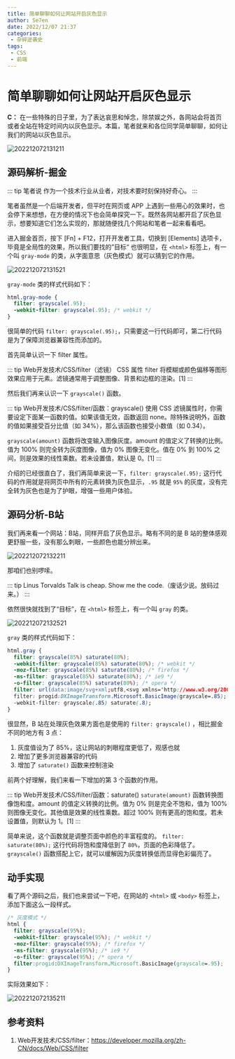 ```yaml
---
title: 简单聊聊如何让网站开启灰色显示
author: Se7en
date: 2022/12/07 21:37
categories:
 - 杂碎逆袭史
tags:
 - CSS
 - 前端
---
```


# 简单聊聊如何让网站开启灰色显示

**C：** 在一些特殊的日子里，为了表达哀思和悼念，除禁娱之外，各网站会将首页或者全站在特定时间内以灰色显示。本篇，笔者就来和各位同学简单聊聊，如何让我们的网站以灰色显示。

![202212072131211](../../../../../public/img/2022/12/07/202212072131211.png)

<!-- more-->

## 源码解析-掘金

::: tip 笔者说
作为一个技术行业从业者，对技术要时刻保持好奇心。
:::

笔者虽然是一个后端开发者，但平时在网页或 APP 上遇到一些用心的效果时，也会停下来想想，在方便的情况下也会简单探究一下。既然各网站都开启了灰色显示，想要知道它们怎么实现的，那就随便找几个网站和笔者一起来看看吧。

进入掘金首页，按下 [Fn] + F12，打开开发者工具，切换到 [Elements] 选项卡，毕竟是全局性的效果，所以我们要找的”目标“ 也很明显，在 `<html>` 标签上，有一个叫 `gray-mode` 的类，从字面意思（灰色模式）就可以猜到它的作用。

![202212072131521](../../../../../public/img/2022/12/07/202212072131521.png)

 `gray-mode` 类的样式代码如下：

```css
html.gray-mode {
  filter: grayscale(.95);
  -webkit-filter: grayscale(.95); /* webkit */
}
```

很简单的代码 `filter: grayscale(.95);`，只需要这一行代码即可，第二行代码是为了保障浏览器兼容性而添加的。

首先简单认识一下 filter 属性。

::: tip Web开发技术/CSS/filter（滤镜）
CSS 属性 filter 将模糊或颜色偏移等图形效果应用于元素。滤镜通常用于调整图像、背景和边框的渲染。[1]
:::

然后我们再来认识一下 `grayscale()` 函数。

::: tip Web开发技术/CSS/filter/函数：grayscale()
使用 CSS 滤镜属性时，你需要设定下面某一函数的值。如果该值无效，函数返回 none。除特殊说明外，函数的值如果接受百分比值（如 34%），那么该函数也接受小数值（如 0.34）。

`grayscale(amount)` 函数将改变输入图像灰度。amount 的值定义了转换的比例。值为 100% 则完全转为灰度图像，值为 0% 图像无变化。值在 0% 到 100% 之间，则是效果的线性乘数。若未设置值，默认是 0。[1]
:::

介绍的已经很直白了，我们再简单来说一下，`filter: grayscale(.95);` 这行代码的作用就是将网页中所有的元素转换为灰色显示，`.95` 就是 `95%` 的灰度，没有完全转为灰色也是为了护眼，增强一些用户体验。

## 源码分析-B站

我们再来看一个网站：B站，同样开启了灰色显示。略有不同的是 B 站的整体感观更舒服一些，没有那么刺眼，一些颜色也能分辨出来。

![202212072132211](../../../../../public/img/2022/12/07/202212072132211.png)

那咱们也别啰嗦。

::: tip Linus Torvalds
Talk is cheap. Show me the code.（废话少说。放码过来。）
:::

依然很快就找到了“目标”，在 `<html>` 标签上，有一个叫 `gray` 的类。

![202212072132521](../../../../../public/img/2022/12/07/202212072132521.png)

`gray` 类的样式代码如下：

```css
html.gray {
  filter: grayscale(85%) saturate(80%);
  -webkit-filter: grayscale(85%) saturate(80%); /* webkit */
  -moz-filter: grayscale(85%) saturate(80%); /* firefox */
  -ms-filter: grayscale(85%) saturate(80%); /* ie9 */
  -o-filter: grayscale(85%) saturate(80%); /* opera */
  filter: url(data:image/svg+xml;utf8,<svg xmlns='http://www.w3.org/2000/svg'><filter id='grayscale'><feColorMatrix type='matrix' values='0.3333 0.3333 0.3333 0 0 0.3333 0.3333 0.3333 0 0 0.3333 0.3333 0.3333 0 0 0 0 0 1 0'/></filter></svg>#grayscale);
  filter: progid:DXImageTransform.Microsoft.BasicImage(grayscale=.85);
  -webkit-filter: grayscale(.85) saturate(.8);
}
```

很显然，B 站在处理灰色效果方面也是使用的 `filter: grayscale()` ，相比掘金不同的地方有 3 点：

1. 灰度值设为了 85%，这让网站的刺眼程度更低了，观感也就
2. 增加了更多浏览器兼容的代码
3. 增加了 `saturate()` 函数来控制渲染

前两个好理解，我们来看一下增加的第 3 个函数的作用。

::: tip Web开发技术/CSS/filter/函数：saturate()
`saturate(amount)` 函数转换图像饱和度。amount 的值定义转换的比例。值为 0% 则是完全不饱和，值为 100% 则图像无变化。其他值是效果的线性乘数。超过 100% 则有更高的饱和度。若未设置值，则默认为 1。[1]
:::

简单来说，这个函数就是调整页面中颜色的丰富程度的。 `filter: saturate(80%);` 这行代码将饱和度降低到了 `80%`，页面的色彩降低了。 `grayscale()` 函数搭配上它，就可以缓解因为灰度转换低而显得色彩偏亮了。

## 动手实现

看了两个源码之后，我们也来尝试一下吧，在网站的 `<html>` 或 `<body>` 标签上，添加下面这么一段样式。

```css
/* 灰度模式 */
html {
  filter: grayscale(95%);
  -webkit-filter: grayscale(95%); /* webkit */
  -moz-filter: grayscale(95%); /* firefox */
  -ms-filter: grayscale(95%); /* ie9 */
  -o-filter: grayscale(95%); /* opera */
  filter:progid:DXImageTransform.Microsoft.BasicImage(grayscale=.95);
}
```

实际效果如下：

![202212072135211](../../../../../public/img/2022/12/07/202212072135211.png)

## 参考资料

1. Web开发技术/CSS/filter：https://developer.mozilla.org/zh-CN/docs/Web/CSS/filter